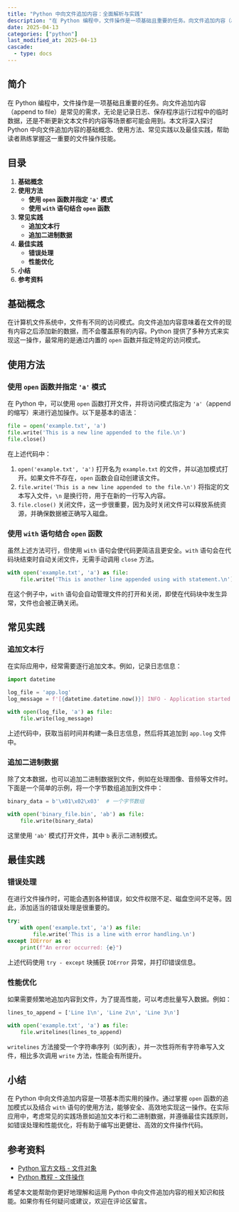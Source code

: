 ```yaml
---
title: "Python 中向文件追加内容：全面解析与实践"
description: "在 Python 编程中，文件操作是一项基础且重要的任务。向文件追加内容（append to file）是常见的需求，无论是记录日志、保存程序运行过程中的临时数据，还是不断更新文本文件的内容等场景都可能会用到。本文将深入探讨 Python 中向文件追加内容的基础概念、使用方法、常见实践以及最佳实践，帮助读者熟练掌握这一重要的文件操作技能。"
date: 2025-04-13
categories: ["python"]
last_modified_at: 2025-04-13
cascade:
  - type: docs
---
```



## 简介
在 Python 编程中，文件操作是一项基础且重要的任务。向文件追加内容（append to file）是常见的需求，无论是记录日志、保存程序运行过程中的临时数据，还是不断更新文本文件的内容等场景都可能会用到。本文将深入探讨 Python 中向文件追加内容的基础概念、使用方法、常见实践以及最佳实践，帮助读者熟练掌握这一重要的文件操作技能。

<!-- more -->
## 目录
1. **基础概念**
2. **使用方法**
    - **使用 `open` 函数并指定 `'a'` 模式**
    - **使用 `with` 语句结合 `open` 函数**
3. **常见实践**
    - **追加文本行**
    - **追加二进制数据**
4. **最佳实践**
    - **错误处理**
    - **性能优化**
5. **小结**
6. **参考资料**

## 基础概念
在计算机文件系统中，文件有不同的访问模式。向文件追加内容意味着在文件的现有内容之后添加新的数据，而不会覆盖原有的内容。Python 提供了多种方式来实现这一操作，最常用的是通过内置的 `open` 函数并指定特定的访问模式。

## 使用方法

### 使用 `open` 函数并指定 `'a'` 模式
在 Python 中，可以使用 `open` 函数打开文件，并将访问模式指定为 `'a'`（append 的缩写）来进行追加操作。以下是基本的语法：

```python
file = open('example.txt', 'a')
file.write('This is a new line appended to the file.\n')
file.close()
```

在上述代码中：
1. `open('example.txt', 'a')` 打开名为 `example.txt` 的文件，并以追加模式打开。如果文件不存在，`open` 函数会自动创建该文件。
2. `file.write('This is a new line appended to the file.\n')` 将指定的文本写入文件，`\n` 是换行符，用于在新的一行写入内容。
3. `file.close()` 关闭文件，这一步很重要，因为及时关闭文件可以释放系统资源，并确保数据被正确写入磁盘。

### 使用 `with` 语句结合 `open` 函数
虽然上述方法可行，但使用 `with` 语句会使代码更简洁且更安全。`with` 语句会在代码块结束时自动关闭文件，无需手动调用 `close` 方法。

```python
with open('example.txt', 'a') as file:
    file.write('This is another line appended using with statement.\n')
```

在这个例子中，`with` 语句会自动管理文件的打开和关闭，即使在代码块中发生异常，文件也会被正确关闭。

## 常见实践

### 追加文本行
在实际应用中，经常需要逐行追加文本。例如，记录日志信息：

```python
import datetime

log_file = 'app.log'
log_message = f'[{datetime.datetime.now()}] INFO - Application started.\n'

with open(log_file, 'a') as file:
    file.write(log_message)
```

上述代码中，获取当前时间并构建一条日志信息，然后将其追加到 `app.log` 文件中。

### 追加二进制数据
除了文本数据，也可以追加二进制数据到文件，例如在处理图像、音频等文件时。下面是一个简单的示例，将一个字节数组追加到文件中：

```python
binary_data = b'\x01\x02\x03'  # 一个字节数组

with open('binary_file.bin', 'ab') as file:
    file.write(binary_data)
```

这里使用 `'ab'` 模式打开文件，其中 `b` 表示二进制模式。

## 最佳实践

### 错误处理
在进行文件操作时，可能会遇到各种错误，如文件权限不足、磁盘空间不足等。因此，添加适当的错误处理是很重要的。

```python
try:
    with open('example.txt', 'a') as file:
        file.write('This is a line with error handling.\n')
except IOError as e:
    print(f"An error occurred: {e}")
```

上述代码使用 `try - except` 块捕获 `IOError` 异常，并打印错误信息。

### 性能优化
如果需要频繁地追加内容到文件，为了提高性能，可以考虑批量写入数据。例如：

```python
lines_to_append = ['Line 1\n', 'Line 2\n', 'Line 3\n']

with open('example.txt', 'a') as file:
    file.writelines(lines_to_append)
```

`writelines` 方法接受一个字符串序列（如列表），并一次性将所有字符串写入文件，相比多次调用 `write` 方法，性能会有所提升。

## 小结
在 Python 中向文件追加内容是一项基本而实用的操作。通过掌握 `open` 函数的追加模式以及结合 `with` 语句的使用方法，能够安全、高效地实现这一操作。在实际应用中，考虑常见的实践场景如追加文本行和二进制数据，并遵循最佳实践原则，如错误处理和性能优化，将有助于编写出更健壮、高效的文件操作代码。

## 参考资料
- [Python 官方文档 - 文件对象](https://docs.python.org/3/tutorial/inputoutput.html#reading-and-writing-files)
- [Python 教程 - 文件操作](https://www.runoob.com/python3/python3-file-methods.html)

希望本文能帮助你更好地理解和运用 Python 中向文件追加内容的相关知识和技能。如果你有任何疑问或建议，欢迎在评论区留言。  